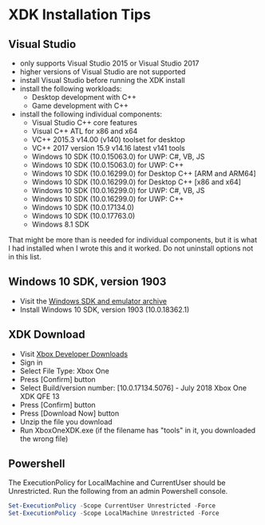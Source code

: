 # XDK Installation Tips

## Visual Studio
* only supports Visual Studio 2015 or Visual Studio 2017
* higher versions of Visual Studio are not supported
* install Visual Studio before running the XDK install
* install the following workloads:
  * Desktop development with C++
  * Game development with C++
* install the following individual components:
  * Visual Studio C++ core features
  * Visual C++ ATL for x86 and x64
  * VC++ 2015.3 v14.00 (v140) toolset for desktop
  * VC++ 2017 version 15.9 v14.16 latest v141 tools
  * Windows 10 SDK (10.0.15063.0) for UWP: C#, VB, JS
  * Windows 10 SDK (10.0.15063.0) for UWP: C++
  * Windows 10 SDK (10.0.16299.0) for Desktop C++ [ARM and ARM64]
  * Windows 10 SDK (10.0.16299.0) for Desktop C++ [x86 and x64]
  * Windows 10 SDK (10.0.16299.0) for UWP: C#, VB, JS
  * Windows 10 SDK (10.0.16299.0) for UWP: C++
  * Windows 10 SDK (10.0.17134.0)
  * Windows 10 SDK (10.0.17763.0)
  * Windows 8.1 SDK

That might be more than is needed for individual components, but it is what I had installed when I wrote this and it worked.  Do not uninstall options not in this list.

## Windows 10 SDK, version 1903
* Visit the [Windows SDK and emulator archive](https://developer.microsoft.com/en-us/windows/downloads/sdk-archive/)
* Install Windows 10 SDK, version 1903 (10.0.18362.1)

## XDK Download

* Visit [Xbox Developer Downloads](https://www.microsoft.com/en-us/software-download/devcenter)
* Sign in
* Select File Type: Xbox One
* Press [Confirm] button
* Select Build/version number: [10.0.17134.5076] - July 2018 Xbox One XDK  QFE 13
* Press [Confirm] button
* Press [Download Now] button
* Unzip the file you download
* Run XboxOneXDK.exe (if the filename has "tools" in it, you downloaded the wrong file)


## Powershell

The ExecutionPolicy for LocalMachine and CurrentUser should be Unrestricted.  Run the following from an admin Powershell console.

```powershell
Set-ExecutionPolicy -Scope CurrentUser Unrestricted -Force
Set-ExecutionPolicy -Scope LocalMachine Unrestricted -Force
```